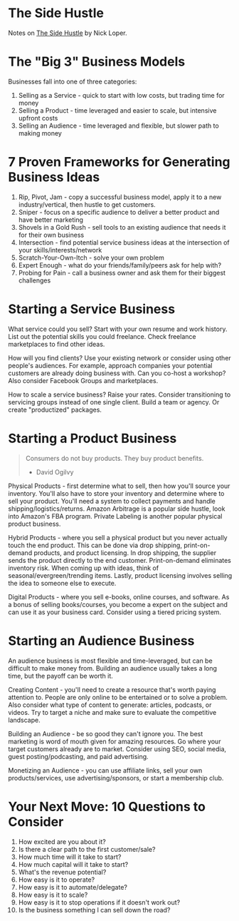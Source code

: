 # The Side Hustle

Notes on [The Side Hustle](https://www.sidehustlenation.com) by Nick Loper.

# The "Big 3" Business Models

Businesses fall into one of three categories:

1. Selling as a Service - quick to start with low costs, but trading time for money
2. Selling a Product - time leveraged and easier to scale, but intensive upfront costs
3. Selling an Audience - time leveraged and flexible, but slower path to making money

# 7 Proven Frameworks for Generating Business Ideas

1. Rip, Pivot, Jam - copy a successful business model, apply it to a new industry/vertical,
   then hustle to get customers.
2. Sniper - focus on a specific audience to deliver a better product and have better marketing
3. Shovels in a Gold Rush - sell tools to an existing audience that needs it for their own business
4. Intersection - find potential service business ideas at the intersection of your
   skills/interests/network
5. Scratch-Your-Own-Itch - solve your own problem
6. Expert Enough - what do your friends/family/peers ask for help with?
7. Probing for Pain - call a business owner and ask them for their biggest challenges

# Starting a Service Business

What service could you sell? Start with your own resume and work history. List out the potential
skills you could freelance. Check freelance marketplaces to find other ideas.

How will you find clients? Use your existing network or consider using other people's audiences.
For example, approach companies your potential customers are already doing business with. Can you
co-host a workshop? Also consider Facebook Groups and marketplaces.

How to scale a service business? Raise your rates. Consider transitioning to servicing groups
instead of one single client. Build a team or agency. Or create "productized" packages.

# Starting a Product Business

> Consumers do not buy products. They buy product benefits.
> - David Ogilvy

Physical Products - first determine what to sell, then how you'll source your inventory. You'll
also have to store your inventory and determine where to sell your product. You'll need a system
to collect payments and handle shipping/logistics/returns. Amazon Arbitrage is a popular side hustle,
look into Amazon's FBA program. Private Labeling is another popular physical product business.

Hybrid Products - where you sell a physical product but you never actually touch the end product.
This can be done via drop shipping, print-on-demand products, and product licensing. In drop shipping,
the supplier sends the product directly to the end customer. Print-on-demand eliminates inventory
risk. When coming up with ideas, think of seasonal/evergreen/trending items. Lastly, product
licensing involves selling the idea to someone else to execute.

Digital Products - where you sell e-books, online courses, and software. As a bonus of selling
books/courses, you become a expert on the subject and can use it as your business card. Consider
using a tiered pricing system.

# Starting an Audience Business

An audience business is most flexible and time-leveraged, but can be difficult to make money from.
Building an audience usually takes a long time, but the payoff can be worth it.

Creating Content - you'll need to create a resource that's worth paying attention to. People are
only online to be entertained or to solve a problem. Also consider what type of content to generate:
articles, podcasts, or videos. Try to target a niche and make sure to evaluate the competitive
landscape.

Building an Audience - be so good they can't ignore you. The best marketing is word of mouth given
for amazing resources. Go where your target customers already are to market. Consider using SEO,
social media, guest posting/podcasting, and paid advertising.

Monetizing an Audience - you can use affiliate links, sell your own products/services, use
advertising/sponsors, or start a membership club.

# Your Next Move: 10 Questions to Consider

1. How excited are you about it?
2. Is there a clear path to the first customer/sale?
3. How much time will it take to start?
4. How much capital will it take to start?
5. What's the revenue potential?
6. How easy is it to operate?
7. How easy is it to automate/delegate?
8. How easy is it to scale?
9. How easy is it to stop operations if it doesn't work out?
10. Is the business something I can sell down the road?
